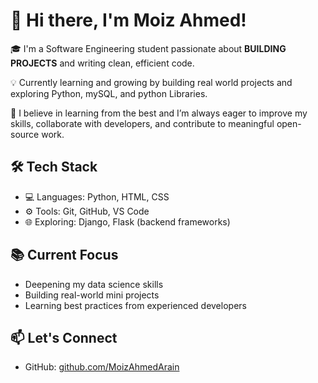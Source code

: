 # 👋 Hi there, I'm Moiz Ahmed!

🎓 I'm a Software Engineering student passionate about **BUILDING PROJECTS** and writing clean, efficient code.

💡 Currently learning and growing by building real world projects and exploring Python, mySQL, and python Libraries.

🚀 I believe in learning from the best  and I’m always eager to improve my skills, collaborate with developers, and contribute to meaningful open-source work.

## 🛠️ Tech Stack
- 💻 Languages: Python, HTML, CSS
- ⚙️ Tools: Git, GitHub, VS Code
- 🌐 Exploring: Django, Flask (backend frameworks)


## 📚 Current Focus
- Deepening my data science skills
- Building real-world mini projects
- Learning best practices from experienced developers


## 📫 Let's Connect
- GitHub: [github.com/MoizAhmedArain](https://github.com/MoizAhmedArain)
